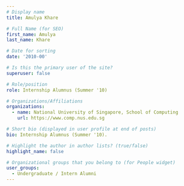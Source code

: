 ```yaml
---
# Display name
title: Amulya Khare

# Full Name (for SEO) 
first_name: Amulya
last_name: Khare

# Date for sorting
date: '2010-00'

# Is this the primary user of the site?
superuser: false

# Role/position
role: Internship Alumnus (Summer '10)

# Organizations/Affiliations
organizations:
  - name: National University of Singapore, School of Computing
    url: https://www.comp.nus.edu.sg

# Short bio (displayed in user profile at end of posts)
bio: Internship Alumnus (Summer '10). 

# Highlight the author in author lists? (true/false)
highlight_name: false

# Organizational groups that you belong to (for People widget)
user_groups:
  - Undergraduate / Intern Alumni
---
```

